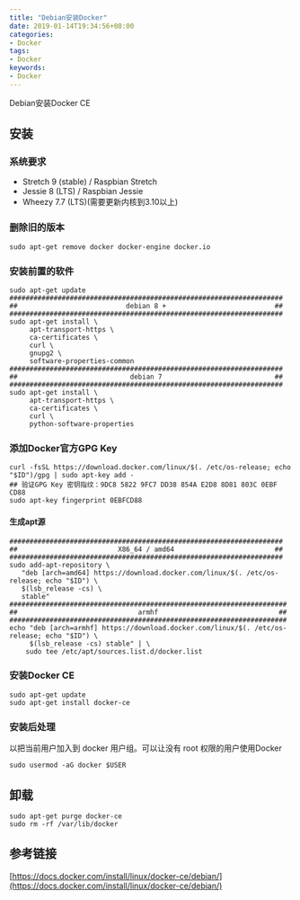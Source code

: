 ```yaml
---
title: "Debian安装Docker"
date: 2019-01-14T19:34:56+08:00
categories:
- Docker
tags:
- Docker
keywords:
- Docker
---
```


Debian安装Docker CE

<!--more-->

## 安装

###  系统要求

* Stretch 9 (stable) / Raspbian Stretch
* Jessie 8 (LTS) / Raspbian Jessie
* Wheezy 7.7 (LTS)(需要更新内核到3.10以上)

### 删除旧的版本

```text
sudo apt-get remove docker docker-engine docker.io
```

### 安装前置的软件

```text
sudo apt-get update
####################################################################
##                           debian 8 +                           ##
####################################################################
sudo apt-get install \
     apt-transport-https \
     ca-certificates \
     curl \
     gnupg2 \
     software-properties-common
####################################################################
##                            debian 7                            ##
####################################################################
sudo apt-get install \
     apt-transport-https \
     ca-certificates \
     curl \
     python-software-properties
```

### 添加Docker官方GPG Key

```text
curl -fsSL https://download.docker.com/linux/$(. /etc/os-release; echo "$ID")/gpg | sudo apt-key add -
## 验证GPG Key 密钥指纹：9DC8 5822 9FC7 DD38 854A E2D8 8D81 803C 0EBF CD88
sudo apt-key fingerprint 0EBFCD88
```

#### 生成apt源

```text
####################################################################
##                         X86_64 / amd64                         ## 
####################################################################
sudo add-apt-repository \
   "deb [arch=amd64] https://download.docker.com/linux/$(. /etc/os-release; echo "$ID") \
   $(lsb_release -cs) \
   stable"
#####################################################################
##                              armhf                              ## 
#####################################################################
echo "deb [arch=armhf] https://download.docker.com/linux/$(. /etc/os-release; echo "$ID") \
     $(lsb_release -cs) stable" | \
    sudo tee /etc/apt/sources.list.d/docker.list
```

### 安装Docker CE

```text
sudo apt-get update
sudo apt-get install docker-ce
```

### 安装后处理

以把当前用户加入到 docker 用户组。可以让没有 root 权限的用户使用Docker

```text
sudo usermod -aG docker $USER
```

## 卸载

```text
sudo apt-get purge docker-ce
sudo rm -rf /var/lib/docker
```

## 参考链接

[https://docs.docker.com/install/linux/docker-ce/debian/](https://docs.docker.com/install/linux/docker-ce/debian/)
